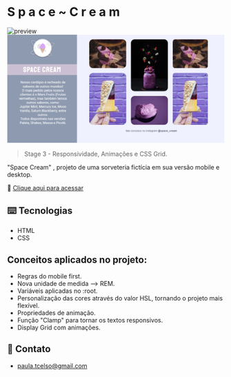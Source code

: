 #  S p a c e ~ C r e a m 

![preview](/imagens/127.0.0.1_5501_index.html%20(1).png)
![preview](/imagens/Space%20cream%20desktop%20.png)

> Stage 3 - Responsividade, Animações e CSS Grid.

"Space Cream" , projeto de uma sorveteria fictícia em sua versão mobile e desktop.

🔗 [Clique aqui para acessar](https://tartarottipaula.github.io/Space-Cream/)

## ⌨️ Tecnologias 

- HTML  
- CSS

## Conceitos aplicados no projeto:

- Regras do mobile first.
- Nova unidade de medida --> REM.
- Variáveis aplicadas no :root.
- Personalização das cores através do valor HSL, tornando o projeto mais flexível.
- Propriedades de animação.
- Função "Clamp" para tornar os textos responsivos.
- Display Grid com animações.

##  🖤 Contato
- paula.tcelso@gmail.com
